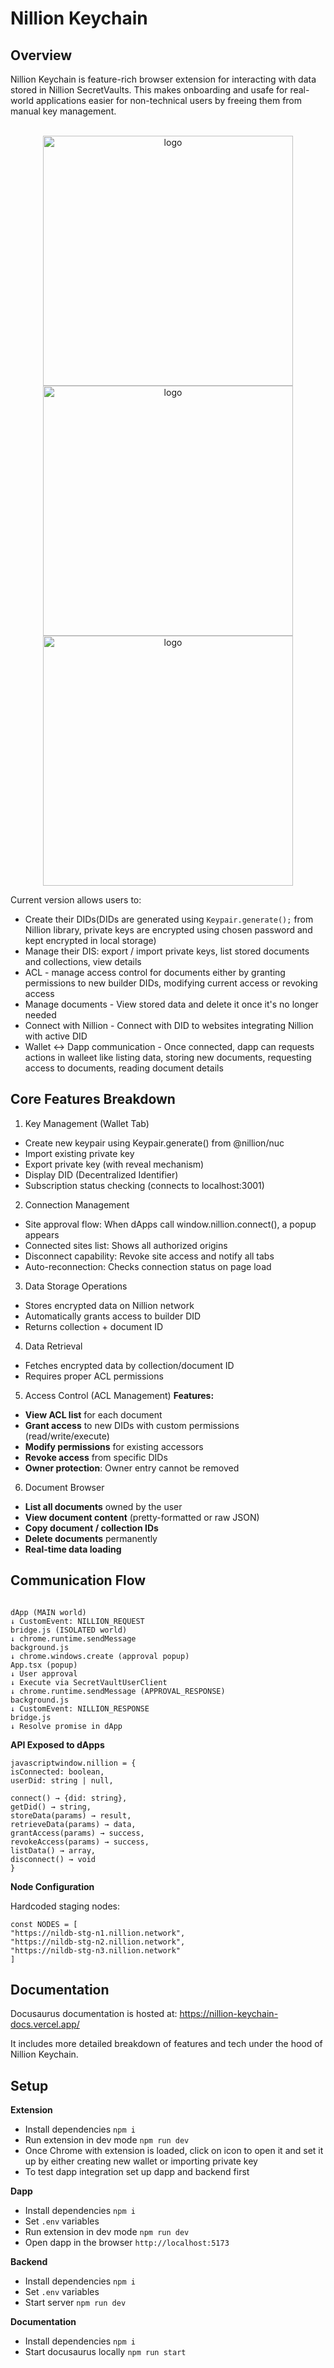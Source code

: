 # Nillion Keychain

## Overview

Nillion Keychain is feature-rich browser extension for interacting with data stored in Nillion SecretVaults. This makes onboarding and usafe for real-world applications easier for non-technical users by freeing them from manual key management.

<p align="center">
    <br />
        <img src="/img/1.png" width="400" alt="logo"/>
    <br />
        <img src="/img/2.png" width="400" alt="logo"/>
    <br />
        <img src="/img/3.png" width="400" alt="logo"/>
    <br />
</p>

Current version allows users to:

- Create their DIDs(DIDs are generated using `Keypair.generate();` from Nillion library, private keys are encrypted using chosen password and kept encrypted in local storage)
- Manage their DIS: export / import private keys, list stored documents and collections, view details
- ACL - manage access control for documents either by granting permissions to new builder DIDs, modifying current access or revoking access
- Manage documents - View stored data and delete it once it's no longer needed
- Connect with Nillion - Connect with DID to websites integrating Nillion with active DID
- Wallet <-> Dapp communication - Once connected, dapp can requests actions in walleet like listing data, storing new documents, requesting access to documents, reading document details

## Core Features Breakdown

1. Key Management (Wallet Tab)

- Create new keypair using Keypair.generate() from @nillion/nuc
- Import existing private key
- Export private key (with reveal mechanism)
- Display DID (Decentralized Identifier)
- Subscription status checking (connects to localhost:3001)

2. Connection Management

- Site approval flow: When dApps call window.nillion.connect(), a popup appears
- Connected sites list: Shows all authorized origins
- Disconnect capability: Revoke site access and notify all tabs
- Auto-reconnection: Checks connection status on page load

3. Data Storage Operations

- Stores encrypted data on Nillion network
- Automatically grants access to builder DID
- Returns collection + document ID

4. Data Retrieval

- Fetches encrypted data by collection/document ID
- Requires proper ACL permissions

5. Access Control (ACL Management)
   **Features:**

- **View ACL list** for each document
- **Grant access** to new DIDs with custom permissions (read/write/execute)
- **Modify permissions** for existing accessors
- **Revoke access** from specific DIDs
- **Owner protection**: Owner entry cannot be removed

6. Document Browser

- **List all documents** owned by the user
- **View document content** (pretty-formatted or raw JSON)
- **Copy document / collection IDs**
- **Delete documents** permanently
- **Real-time data loading**

## Communication Flow

```

dApp (MAIN world)
↓ CustomEvent: NILLION_REQUEST
bridge.js (ISOLATED world)
↓ chrome.runtime.sendMessage
background.js
↓ chrome.windows.create (approval popup)
App.tsx (popup)
↓ User approval
↓ Execute via SecretVaultUserClient
↓ chrome.runtime.sendMessage (APPROVAL_RESPONSE)
background.js
↓ CustomEvent: NILLION_RESPONSE
bridge.js
↓ Resolve promise in dApp
```

**API Exposed to dApps**

```
javascriptwindow.nillion = {
isConnected: boolean,
userDid: string | null,

connect() → {did: string},
getDid() → string,
storeData(params) → result,
retrieveData(params) → data,
grantAccess(params) → success,
revokeAccess(params) → success,
listData() → array,
disconnect() → void
}
```

**Node Configuration**

Hardcoded staging nodes:

```
const NODES = [
"https://nildb-stg-n1.nillion.network",
"https://nildb-stg-n2.nillion.network",
"https://nildb-stg-n3.nillion.network"
]
```

## Documentation

Docusaurus documentation is hosted at: https://nillion-keychain-docs.vercel.app/

It includes more detailed breakdown of features and tech under the hood of Nillion Keychain.

## Setup

**Extension**

- Install dependencies `npm i`
- Run extension in dev mode `npm run dev`
- Once Chrome with extension is loaded, click on icon to open it and set it up by either creating new wallet or importing private key
- To test dapp integration set up dapp and backend first

**Dapp**

- Install dependencies `npm i`
- Set `.env` variables
- Run extension in dev mode `npm run dev`
- Open dapp in the browser `http://localhost:5173`

**Backend**

- Install dependencies `npm i`
- Set `.env` variables
- Start server `npm run dev`

**Documentation**

- Install dependencies `npm i`
- Start docusaurus locally `npm run start`
